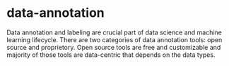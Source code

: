 # data-annotation

Data annotation and labeling are crucial part of data science and machine learning lifecycle. There are two categories of data annotation tools: open source and proprietory. Open source tools are free and customizable and majority of those tools are data-centric that depends on the data types.
